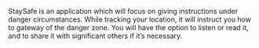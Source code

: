 		
StaySafe is an application which will focus on giving instructions under danger circumstances. While tracking your location, it will instruct you how to gateway of the danger zone. You will have the option to listen or read it, and to share it with significant others if it’s necessary. 